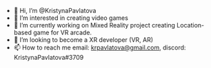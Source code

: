 - 👋 Hi, I’m @KristynaPavlatova
- 👀 I’m interested in creating video games
- 🌱 I’m currently working on Mixed Reality project creating Location-based game for VR arcade.
- 💞️ I’m looking to become a XR developer (VR, AR)
- 📫 How to reach me email: krpavlatova@gmail.com, discord: KristynaPavlatova#3709

<!---
KristynaPavlatova/KristynaPavlatova is a ✨ special ✨ repository because its `README.md` (this file) appears on your GitHub profile.
You can click the Preview link to take a look at your changes.
--->
